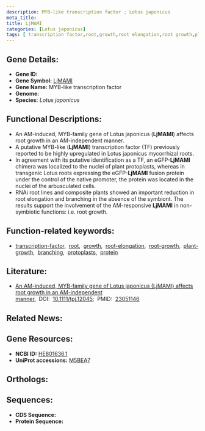 ```yaml
---
description: MYB-like transcription factor ; Lotus japonicus
meta_title:
title: LjMAMI
categories: [Lotus japonicus]
tags: [ transcription factor,root,growth,root elongation,root growth,plant growth,branching,protoplasts,protein ]
---
```


## Gene Details:
- **Gene ID:** []()
- **Gene Symbol:** <u>LjMAMI</u>
- **Gene Name:** MYB-like transcription factor
- **Genome:** []()
- **Species:** *Lotus japonicus*

## Functional Descriptions:
   - An AM-induced, MYB-family gene of Lotus japonicus (**LjMAMI**) affects root growth in an AM-independent manner.
   - A putative MYB-like (**LjMAMI**) transcription factor (TF) previously reported to be highly upregulated in Lotus japonicus mycorrhizal roots.
   - In agreement with its putative identification as a TF, an eGFP-**LjMAMI** chimera was localized to the nuclei of plant protoplasts, whereas in transgenic Lotus roots expressing the eGFP-**LjMAMI** fusion protein under the control of the native promoter, the protein was located in the nuclei of the arbusculated cells.
   - RNAi root lines and composite plants showed an important reduction in root elongation and branching in the absence of the symbiont. The results support the involvement of the AM-responsive **LjMAMI** in non-symbiotic functions: i.e. root growth.

## Function-related keywords:
   - [transcription-factor](/tags/transcription-factor/),&nbsp;&nbsp;[root](/tags/root/),&nbsp;&nbsp;[growth](/tags/growth/),&nbsp;&nbsp;[root-elongation](/tags/root-elongation/),&nbsp;&nbsp;[root-growth](/tags/root-growth/),&nbsp;&nbsp;[plant-growth](/tags/plant-growth/),&nbsp;&nbsp;[branching](/tags/branching/),&nbsp;&nbsp;[protoplasts](/tags/protoplasts/),&nbsp;&nbsp;[protein](/tags/protein/)

## Literature:
   - [An AM-induced, MYB-family gene of Lotus japonicus (LjMAMI) affects root growth in an AM-independent manner.](https://doi.org/10.1111/tpj.12045)&nbsp;&nbsp;DOI:&nbsp;&nbsp;[10.1111/tpj.12045](https://doi.org/10.1111/tpj.12045);&nbsp;&nbsp;PMID:&nbsp;&nbsp;[23051146](https://pubmed.ncbi.nlm.nih.gov/23051146/)

## Related News:

## Gene Resources:
- **NCBI ID:**  [HE801636.1](https://www.ncbi.nlm.nih.gov/gene/?term=HE801636.1)
- **UniProt accessions:**  [M5BEA7](https://www.uniprot.org/uniprotkb/M5BEA7/entry)

## Orthologs:

## Sequences:
- **CDS Sequence:**
- **Protein Sequence:**
